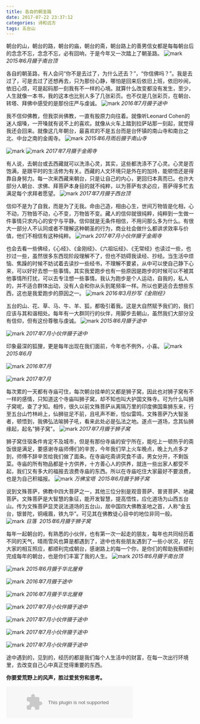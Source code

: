 ```yaml
---
title: 各自的朝圣路
date: 2017-07-22 23:37:12
categories: 诗和远方
tags: 五台山
---
```

朝台的山，朝台的路，朝台的庙，朝台的斋，朝台路上的善男信女都是每每朝台后的念念不忘，念念不忘，必有回响，于是今年又一次踏上了朝圣路。
![mark](http://oszefrx4t.bkt.clouddn.com/blog/170720/LhHb4Ege6d.jpg)
*2015年6月摄于南台顶*

各自的朝圣路，有人会问“你不是去过了，为什么还去？”，“你信佛吗？”。我是去过了，可是去过了还想再去，只为那份心静，哪怕是回来后依旧上班，依旧吵闹，依旧心烦，可是起码那一刻我有不一样的心境。就算什么改变都没有发生，至少，人生就像一本书，我的这本也比别人多了几张彩页。也不仅是几张彩页，在朝台、转塔、拜佛中感受的是那份庄严与虔诚。
![mark](http://oszefrx4t.bkt.clouddn.com/blog/170722/199hLEb48H.jpg)
*2016年7月摄于途中*
<!-- more -->
我不信仰佛教，但我崇尚佛教，一直有股原力向往着。就像听Leonard Cohen的迷人烟嗓，一开嗓就有说不上的喜欢。就像从火车上踏到拉萨站那一刻起，就觉得我还会回来。就像这几年朝台，最喜欢的不是五台而是台怀镇的南山寺和南台之北、中台之南的金阁寺。
![mark](http://oszefrx4t.bkt.clouddn.com/blog/170722/37CkHGL0if.jpg)
*2015年6月雨后摄于南山寺*

![mark](http://oszefrx4t.bkt.clouddn.com/blog/170722/mild4f9BL7.jpg)
![mark](http://oszefrx4t.bkt.clouddn.com/blog/170720/dDd3LBjmCh.jpg)
*2017年7月摄于金阁寺*

有人说，去朝台或去西藏就可以洗涤心灵，其实，这些都洗涤不了心灵。心灵是否饱满，是跟平时的生活修为有关。西藏的人文环境只是外在的加持，能顿悟还是得靠自身努力。每一次来西藏来朝台，只是让自己的内心，更回归本真而已。也许大部分人朝台、求佛、拜菩萨本身目的就不纯粹，以为菩萨有求必应，菩萨得多忙去满足每个求拜者愿望。
![mark](http://oszefrx4t.bkt.clouddn.com/blog/170722/FGmhiK8DeA.jpg)
*2017年7月摄于西台顶*

信仰不是为了自我，而是为了无我。命由己造，相由心生，世间万物皆是化相，心不动，万物皆不动，心不变，万物皆不变。藏人的信仰就很纯粹，纯粹到一生做一件事情只求内心的安宁与平静。信仰就是无条件相信，不用问那么多为什么。有很大一部分人不认同或者不理解这种朝圣的行为，商业社会做什么都讲求效率与价值，他们不相信有这种纯粹。
![mark](http://oszefrx4t.bkt.clouddn.com/blog/170720/gk7F03I93G.jpg)
*2017年7月小伙伴摄于金阁寺*

也会去看一些佛经，《心经》、《金刚经》、《六祖坛经》、《无常经》也读过一些，也抄过一些，虽然很多东西现阶段理解不了，但也不妨碍我读经、抄经。当生活中烦恼、焦躁的时候不妨试着去读抄一些经书，不理解不要紧，从中可以使自己静下心来，可以好好去想一些事情。其实我爱跑步也有一些原因是跑步的时候可以不被其他事情所打扰，可以去专注想一些事情。我认为跑步是个人运动，自我的，私人的，并不适合群体出动，没有人会和你从头到尾频率一样。所以也更适合去想些东西，这也是我爱跑步的原因之一。
![mark](http://oszefrx4t.bkt.clouddn.com/blog/170722/BhfEckb15b.jpg)
*2016年3月抄写《金刚经》*

五台的山、花、草、马、牛、羊、狐，都吸引着我。这是大自然赋予我们的，我们应该与其和谐相处。每年有一大群同行的伙伴，用脚步去朝山，虽然我们大部分没有信仰，但有这份尊敬与虔诚。
![mark](http://oszefrx4t.bkt.clouddn.com/blog/170722/1hijg9gCjB.jpg)
*2015年6月摄于途中*

![mark](http://oszefrx4t.bkt.clouddn.com/blog/170722/kCmEAb1gC8.jpg)
*2017年7月小伙伴摄于途中*

印象最深的狐狸，更是每年出现在我们面前，今年也不例外，小喜。
![mark](http://oszefrx4t.bkt.clouddn.com/blog/170720/LBE24IjdaL.jpg)
*2015年6月*

![mark](http://oszefrx4t.bkt.clouddn.com/blog/170720/3LceF2Jl8C.jpg)
*2016年7月*

![mark](http://oszefrx4t.bkt.clouddn.com/blog/170720/K5j1hA17CA.jpg)
*2017年7月*

每次累的一天都有寺庙可住，每次朝台挂单的又都是狮子窝，因此也对狮子窝有不一样的感情，只知道这个寺庙叫狮子窝，却不知也叫大护国文殊寺。可为什么叫狮子窝呢，查了才知。相传，很久以前文殊菩萨从离隔万里的印度佛国乘狮东来，行至五台山竹林岭上，仙狮驻足不前，且吼声不断，恰似雷鸣，文殊菩萨乃大智圣者，顿悟到，我佛弘法喻狮子吼，看来此处必是弘法之地。遂点一道场，念其仙狮缘起，起名"狮子窝"。
![mark](http://oszefrx4t.bkt.clouddn.com/blog/170722/4II6I99BfF.jpg)
*2017年7月摄于狮子窝*

狮子窝住宿条件肯定不及城市，但是有那份寺庙的安宁所在，能吃上一顿热乎的斋饭很是满足，要感谢寺庙师傅们的辛苦，今年我们早上火车晚点，晚上九点多才到，师傅不辞辛苦给我们做了面条。在寺庙吃斋讲究食不语，男女分开，不剩饭菜。寺庙的所有物品都是十方供养，十方善心人的供养，就连一些出家人都受不起，我们又有多大的福报去浪费寺庙的东西。所以在寺庙吃住大家最好不要浪费，也是为自己积福报。
![mark](http://oszefrx4t.bkt.clouddn.com/blog/170722/AgA472Gd7I.jpg)
*万佛宝塔  2015年6月摄于狮子窝*

说到文殊菩萨，佛教中四大菩萨之一，其他三位分别是观音菩萨、普贤菩萨、地藏菩萨。文殊菩萨是大智慧的象征，能开发智慧，提高悟性，应化道场为山西五台山。传为文殊菩萨显灵说法道场的五台山，居中国四大佛教圣地之首，人称“金五台，银普陀，铜峨眉，铁九华”。可见其在佛教徒心目中的地位非同一般。
![mark](http://oszefrx4t.bkt.clouddn.com/blog/170722/8Ea4B8FmK6.jpg)
*日落  2015年6月摄于狮子窝*

每年一起朝台的，有熟悉的小伙伴，也有第一次一起走的朋友，每年也共同经历着不同的天气，晴雨雪风也算是都遇到了，途中也有些朋友遇到了一些小状况，好在大家的相互照应，都顺利完成朝台，感谢路上的每一个你，是你们的帮助我蔡顺利完成每年的朝台，也是你们丰富了我的人生。
![mark](http://oszefrx4t.bkt.clouddn.com/blog/170722/6hiKAC03Dg.jpg)
*2015年6月摄于南台顶*

![mark](http://oszefrx4t.bkt.clouddn.com/blog/170722/KIE9gKaiJm.jpg)
*2015年6月摄于华北屋脊*

![mark](http://oszefrx4t.bkt.clouddn.com/blog/170722/60C7Jck1Bi.jpg)
*2016年7月摄于途中*

![mark](http://oszefrx4t.bkt.clouddn.com/blog/170722/JA6fl7E24b.jpg)
*2016年7月摄于华北屋脊*

![mark](http://oszefrx4t.bkt.clouddn.com/blog/170722/DbiE673mFd.jpg)
*2017年7月小伙伴摄于途中*

![mark](http://oszefrx4t.bkt.clouddn.com/blog/170722/cBdAbjDEJb.jpg)
*2017年7月小伙伴摄于途中*

![mark](http://oszefrx4t.bkt.clouddn.com/blog/170722/fJL7H5ai74.jpg)
*2017年7月小伙伴摄于途中*

![mark](http://oszefrx4t.bkt.clouddn.com/blog/170722/4805dG9af4.jpg)
*2017年7月小伙伴摄于途中*

途中遇到的，见到的，经历的都是我们每个人生活中的财富，在每一次出行环境里，去改变自己心中真正觉得重要的东西。

**你要爱荒野上的风声，胜过爱贫穷和思考。**

<embed src="//music.163.com/style/swf/widget.swf?sid=298863&type=2&auto=1&width=320&height=66" width="340" height="86"  allowNetworking="all"></embed>
